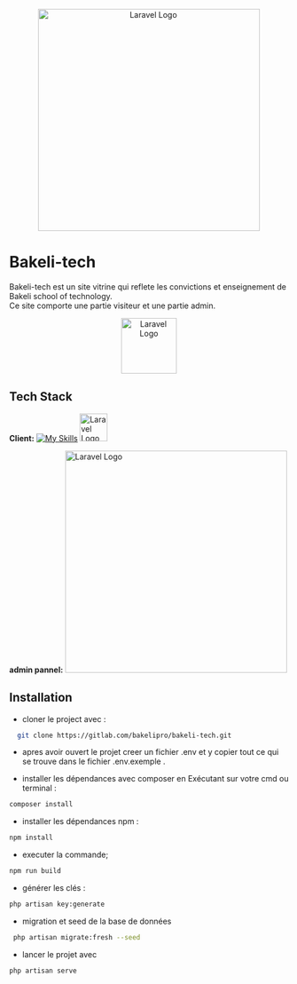 <p align="center"><a href="https://laravel.com" target="_blank"><img src="https://raw.githubusercontent.com/laravel/art/master/logo-lockup/5%20SVG/2%20CMYK/1%20Full%20Color/laravel-logolockup-cmyk-red.svg" width="400" alt="Laravel Logo"></a></p>

# Bakeli-tech

Bakeli-tech est un site vitrine qui reflete les convictions et enseignement de Bakeli school of technology.<br/>
Ce site comporte une partie  visiteur et une partie admin.



<p align="center"><a href="https://coaching.bakeli.tech" target="_blank"><img src="https://coaching.bakeli.tech/static/media/logo.2392cc7e.png" width="100" alt="Laravel Logo"/></a></p>



## Tech Stack

**Client:**  [![My Skills](https://skillicons.dev/icons?i=tailwind,alpinejs,laravel&&theme=light)](https://skillicons.dev)  <a href="https://livewire.laravel.com/" target="_blank"><img src="https://laravel-livewire.com/img/twitter.png" width="50" height="50" alt="Laravel Logo"/></a>

**admin pannel:**  <a href="https://laravel.com" target="_blank"><img src="https://laravel.sillo.org/wp-content/uploads/2021/03/Capture-35.png" width="400"  alt="Laravel Logo"/></a>



## Installation

- cloner le project avec :

```bash
  git clone https://gitlab.com/bakelipro/bakeli-tech.git
```
- apres avoir ouvert le projet creer un fichier .env et y copier tout ce qui se trouve dans le fichier .env.exemple .

- installer les dépendances avec composer en Exécutant sur votre cmd ou terminal : 
```bash
composer install
```
- installer les dépendances npm :
```bash
npm install
```
- executer la commande;
```bash
npm run build
```
- générer les clés :
```bash
php artisan key:generate
```
- migration et seed de la base de données
```bash
 php artisan migrate:fresh --seed 
```
- lancer le projet avec
```bash
php artisan serve 
```






